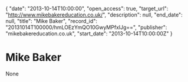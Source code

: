 {
  "date": "2013-10-14T10:00:00", 
  "open_access": true, 
  "target_url": "http://www.mikebakereducation.co.uk/", 
  "description": null, 
  "end_date": null, 
  "title": "Mike Baker", 
  "record_id": "20131014T100000/hmLOEzYmQO10GwyMPfxlJg==", 
  "publisher": "mikebakereducation.co.uk", 
  "start_date": "2013-10-14T10:00:00Z"
}

# Mike Baker

None
